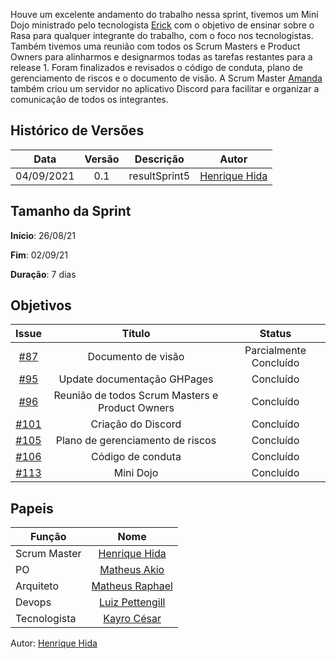 ﻿---
layout: page_slowbrows
tag: slowbrows
---

Houve um excelente andamento do trabalho nessa sprint, tivemos um Mini Dojo ministrado pelo tecnologista [Erick](https://github.com/Ericklevy) com o objetivo de ensinar sobre o Rasa para qualquer integrante do trabalho, com o foco nos tecnologistas. Também tivemos uma reunião com todos os Scrum Masters e Product Owners para alinharmos e designarmos todas as tarefas restantes para a release 1.
Foram finalizados e revisados o código de conduta, plano de gerenciamento de riscos e o documento de visão.
A Scrum Master [Amanda](https://github.com/AmandaNbr) também criou um servidor no aplicativo Discord para facilitar e organizar a comunicação de todos os integrantes.

## Histórico de Versões

| Data       | Versão | Descrição                      | Autor             |
| :--------: | :----: | :----------:                   | :---------------: |
| 04/09/2021 |    0.1   | resultSprint5 | [Henrique Hida](https://github.com/HenriqueHida)|

## Tamanho da Sprint

**Início**: 26/08/21

**Fim**: 02/09/21

**Duração**: 7 dias


## Objetivos

| Issue |            Título            |        Status        | 
|:-------:|:----------------------------:|:-----------------------------:|
| [#87](https://github.com/fga-eps-mds/2021-1-Bot/issues/87) | Documento de visão | Parcialmente Concluído 
| [#95](https://github.com/fga-eps-mds/2021-1-Bot/issues/95) | Update documentação GHPages | Concluído 
| [#96](https://github.com/fga-eps-mds/2021-1-Bot/issues/96) | Reunião de todos Scrum Masters e Product Owners | Concluído 
| [#101](https://github.com/fga-eps-mds/2021-1-Bot/issues/101) | Criação do Discord | Concluído 
| [#105](https://github.com/fga-eps-mds/2021-1-Bot/issues/105) | Plano de gerenciamento de riscos |  Concluído 
| [#106](https://github.com/fga-eps-mds/2021-1-Bot/issues/106) | Código de conduta| Concluído 
| [#113](https://github.com/fga-eps-mds/2021-1-Bot/issues/113) | Mini Dojo| Concluído 



## Papeis

|      Função      |            Nome            |
|------------------|:--------------------------:|
| Scrum Master | [Henrique Hida](https://github.com/HenriqueHida) |
| PO | [Matheus Akio](https://github.com/matheusakio) |
| Arquiteto | [Matheus Raphael](https://github.com/matheusrazor) |
| Devops | [Luiz Pettengill](https://github.com/LuizPettengill) |
| Tecnologista | [Kayro César](https://github.com/kayrocesar)

Autor: [Henrique Hida](https://github.com/HenriqueHida)
